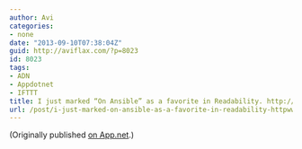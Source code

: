 ```yaml
---
author: Avi
categories:
- none
date: "2013-09-10T07:38:04Z"
guid: http://aviflax.com/?p=8023
id: 8023
tags:
- ADN
- Appdotnet
- IFTTT
title: I just marked “On Ansible” as a favorite in Readability. http://www.readability.com/articles/8gjlvko7
url: /post/i-just-marked-on-ansible-as-a-favorite-in-readability-httpwww-readability-comarticles8gjlvko7-2/
---
```

(Originally published [on App.net](http://alpha.app.net/aviflax/post/10615279).)